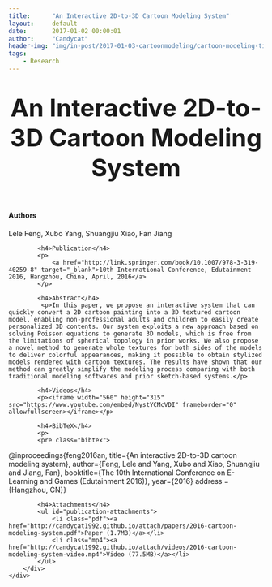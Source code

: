 ```yaml
---
title:      "An Interactive 2D-to-3D Cartoon Modeling System"
layout:     default
date:       2017-01-02 00:00:01
author:     "Candycat"
header-img: "img/in-post/2017-01-03-cartoonmodeling/cartoon-modeling-title.jpg"
tags:
    - Research
---
```


<!-- Page Header -->
<header class="intro-header" style="background-image: url('{{ site.baseurl }}/{% if page.header-img %}{{ page.header-img }}{% else %}{{ site.header-img }}{% endif %}')">
    <div class="container">
        <div class="row">
            <div class="col-lg-8 col-lg-offset-2 col-md-10 col-md-offset-1">
                <div class="site-heading" id="tag-heading">
                    <h1><font size="8">An Interactive 2D-to-3D Cartoon Modeling System</font></h1>
                </div>
            </div>
        </div>
    </div>
</header>

<head>

<!-- STYLES -->
<link rel="stylesheet" href="http://candycat1992.github.io/css/research.css"  type="text/css" />

<style type="text/css">
#publication-attachments li.jpg { background: url('{{ site.baseurl }}/img/toolbox/filetypes/jpg.png') 0 0 no-repeat; background-size:30px 30px }
#publication-attachments li.pdf { background: url('{{ site.baseurl }}/img/toolbox/filetypes/pdf.png') 0 0 no-repeat; background-size:30px 30px }
#publication-attachments li.png { background: url('{{ site.baseurl }}/img/toolbox/filetypes/png.png') 0 0 no-repeat; background-size:30px 30px }
#publication-attachments li.txt { background: url('{{ site.baseurl }}/img/toolbox/filetypes/txt.png') 0 0 no-repeat; background-size:30px 30px }
#publication-attachments li.zip { background: url('{{ site.baseurl }}/img/toolbox/filetypes/zip.png') 0 0 no-repeat; background-size:30px 30px }
#publication-attachments li.html { background: url('{{ site.baseurl }}/img/toolbox/filetypes/html.png') 0 0 no-repeat; background-size:30px 30px }
#publication-attachments li.ppt { background: url('{{ site.baseurl }}/img/toolbox/filetypes/ppt.png') 0 0 no-repeat; background-size:30px 30px }
#publication-attachments li.mp4 { background: url('{{ site.baseurl }}/img/toolbox/filetypes/mp4.png') 0 0 no-repeat; background-size:30px 30px }
</style>

</head>

<!-- Main Content -->
<div class="container">
	<div class="row">
        <div class="col-lg-8 col-lg-offset-2 col-md-10 col-md-offset-1">
			<h4>Authors</h4>
			<p>
				Lele Feng, Xubo Yang, Shuangjiu Xiao, Fan Jiang
			</p>
						
			<h4>Publication</h4>
			<p>
				<a href="http://link.springer.com/book/10.1007/978-3-319-40259-8" target="_blank">10th International Conference, Edutainment 2016, Hangzhou, China, April, 2016</a>
			</p>

			<h4>Abstract</h4>
	         <p>In this paper, we propose an interactive system that can quickly convert a 2D cartoon painting into a 3D textured cartoon model, enabling non-professional adults and children to easily create personalized 3D contents. Our system exploits a new approach based on solving Poisson equations to generate 3D models, which is free from the limitations of spherical topology in prior works. We also propose a novel method to generate whole textures for both sides of the models to deliver colorful appearances, making it possible to obtain stylized models rendered with cartoon textures. The results have shown that our method can greatly simplify the modeling process comparing with both traditional modeling softwares and prior sketch-based systems.</p>
			
			<h4>Videos</h4>
            <p><iframe width="560" height="315" src="https://www.youtube.com/embed/NystYCMcVDI" frameborder="0" allowfullscreen></iframe></p>

			<h4>BibTeX</h4>
			<p>
			<pre class="bibtex">
@inproceedings{feng2016an,
title={An interactive 2D-to-3D cartoon modeling system},
author={Feng, Lele and Yang, Xubo and Xiao, Shuangjiu and Jiang, Fan},
booktitle={The 10th International Conference on E-Learning and Games (Edutainment 2016)},
year={2016}
address = {Hangzhou, CN}}
			</pre>
			</p>

			<h4>Attachments</h4>
	        <ul id="publication-attachments">
	            <li class="pdf"><a href="http://candycat1992.github.io/attach/papers/2016-cartoon-modeling-system.pdf">Paper (1.7MB)</a></li>
	            <li class="mp4"><a href="http://candycat1992.github.io/attach/videos/2016-cartoon-modeling-system-video.mp4">Video (77.5MB)</a></li>
	        </ul>
		</div>
	</div>
</div>